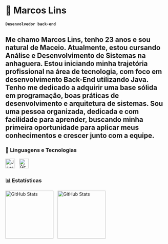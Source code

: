# 👾 Marcos Lins

**`Desenvolvedor back-end `**

Me chamo Marcos Lins, tenho 23 anos e sou natural de Maceio. Atualmente, estou cursando Análise e Desenvolvimento de Sistemas na anhaguera. Estou iniciando minha trajetória profissional na área de tecnologia, com foco em desenvolvimento Back-End utilizando Java. Tenho me dedicado a adquirir uma base sólida em programação, boas práticas de desenvolvimento e arquitetura de sistemas. Sou uma pessoa organizada, dedicada e com facilidade para aprender, buscando minha primeira oportunidade para aplicar meus conhecimentos e crescer junto com a equipe.
---

### 👾 Linguagens e Tecnologias

<img align="left" 
alt="Java" 
width="30px" 
style="padding-right:10px;" 
src="https://cdn.jsdelivr.net/gh/devicons/devicon/icons/java/java-original.svg"
/>

<img 
    align="left" 
    alt="Git" 
    title="Git"
    width="30px" 
    style="padding-right: 10px;" 
    src="https://cdn.jsdelivr.net/gh/devicons/devicon@latest/icons/git/git-original.svg" 
/>

<br/>
<br/>

### 📊 Estatísticas

<p>
  <img 
    align="left" 
    alt="GitHub Stats" 
    height="150" 
    style="padding-right: 10px;" 
    src="https://github-readme-stats.vercel.app/api?username=lins07&show_icons=true&theme=tokyonight&include_all_commits=true&locale=pt-br" 
  />
</p>



<img 
      align="left" 
      alt="GitHub Stats" 
      height="150" 
      src="https://github-readme-stats.vercel.app/api/top-langs/?username=lins07&theme=tokyonight&layout=compact&custom_title=Tecnologias&langs_count=9" 
  />

</p>
